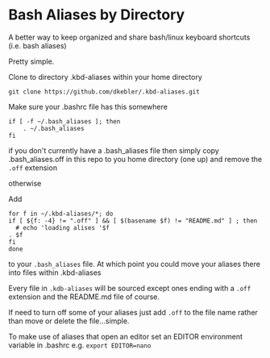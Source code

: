 # Bash Aliases by Directory
A better way to keep organized and share bash/linux keyboard shortcuts (i.e. bash aliases)

Pretty simple.  

Clone to directory .kbd-aliases within your home directory  

`git clone https://github.com/dkebler/.kbd-aliases.git`  

Make sure your .bashrc file has this somewhere

```
if [ -f ~/.bash_aliases ]; then
    . ~/.bash_aliases
fi
```

if you don't currently have a .bash_aliases file then simply copy .bash_aliases.off in this repo to you home directory (one up) and remove the `.off` extension

otherwise

Add
```
for f in ~/.kbd-aliases/*; do
if [ ${f: -4} != ".off" ] && [ $(basename $f) != "README.md" ] ; then
  # echo 'loading alises '$f
. $f
fi
done
```

to your `.bash_aliases` file.  At which point you could move your aliases there into files within .kbd-aliases

Every file in `.kdb-aliases` will be sourced except ones ending with a `.off` extension and the README.md file of course.

If need to turn off some of your aliases just add `.off` to the file name rather than move or delete the file...simple.

To make use of aliases that open an editor set an EDITOR environment variable in .bashrc
e.g.
`export EDITOR=nano`
